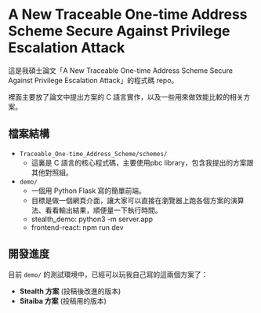 # A New Traceable One-time Address Scheme Secure Against Privilege Escalation Attack

這是我碩士論文「A New Traceable One-time Address Scheme Secure Against Privilege Escalation Attack」的程式碼 repo。

裡面主要放了論文中提出方案的 C 語言實作，以及一些用來做效能比較的相关方案。

## 檔案結構

* `Traceable_One-time_Address_Scheme/schemes/`
    * 這裏是 C 語言的核心程式碼，主要使用pbc library，包含我提出的方案跟其他對照組。
* `demo/`
    * 一個用 Python Flask 寫的簡單前端。
    * 目標是做一個網頁介面，讓大家可以直接在瀏覽器上跑各個方案的演算法、看看輸出結果，順便量一下執行時間。
    * stealth_demo: python3 -m server.app
    * frontend-react: npm run dev

## 開發進度

目前 `demo/` 的測試環境中，已經可以玩我自己寫的這兩個方案了：

* **Stealth 方案** (投稿後改進的版本)
* **Sitaiba 方案** (投稿用的版本)

